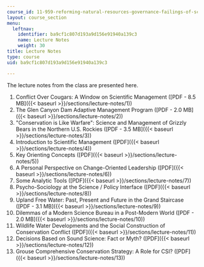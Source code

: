 ```yaml
---
course_id: 11-959-reforming-natural-resources-governance-failings-of-scientific-rationalism-and-alternatives-for-building-common-ground-january-iap-2007
layout: course_section
menu:
  leftnav:
    identifier: ba9cf1c807d193a9d156e91940a139c3
    name: Lecture Notes
    weight: 30
title: Lecture Notes
type: course
uid: ba9cf1c807d193a9d156e91940a139c3

---
```


The lecture notes from the class are presented here.

1.  Conflict Over Cougars: A Window on Scientific Management ([PDF - 8.5 MB]({{< baseurl >}}/sections/lecture-notes/1))
2.  The Glen Canyon Dam Adaptive Management Program ([PDF - 2.0 MB]({{< baseurl >}}/sections/lecture-notes/2))
3.  "Conservation is Like Warfare": Science and Management of Grizzly Bears in the Northern U.S. Rockies ([PDF - 3.5 MB]({{< baseurl >}}/sections/lecture-notes/3))
4.  Introduction to Scientific Management ([PDF]({{< baseurl >}}/sections/lecture-notes/4))
5.  Key Orienting Concepts ([PDF]({{< baseurl >}}/sections/lecture-notes/5))
6.  A Personal Perspective on Change-Oriented Leadership ([PDF]({{< baseurl >}}/sections/lecture-notes/6))
7.  Some Analytic Tools ([PDF]({{< baseurl >}}/sections/lecture-notes/7))
8.  Psycho-Sociology at the Science / Policy Interface ([PDF]({{< baseurl >}}/sections/lecture-notes/8))
9.  Upland Free Water: Past, Present and Future in the Grand Staircase ([PDF - 3.1 MB]({{< baseurl >}}/sections/lecture-notes/9))
10.  Dilemmas of a Modern Science Bureau in a Post-Modern World ([PDF - 2.0 MB]({{< baseurl >}}/sections/lecture-notes/10))
11.  Wildlife Water Developments and the Social Construction of Conservation Conflict ([PDF]({{< baseurl >}}/sections/lecture-notes/11))
12.  Decisions Based on Sound Science: Fact or Myth? ([PDF]({{< baseurl >}}/sections/lecture-notes/12))
13.  Grouse Comprehensive Conservation Strategy: A Role for CSI? ([PDF]({{< baseurl >}}/sections/lecture-notes/13))